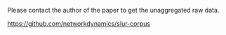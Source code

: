 Please contact the author of the paper to get the unaggregated raw data.

https://github.com/networkdynamics/slur-corpus